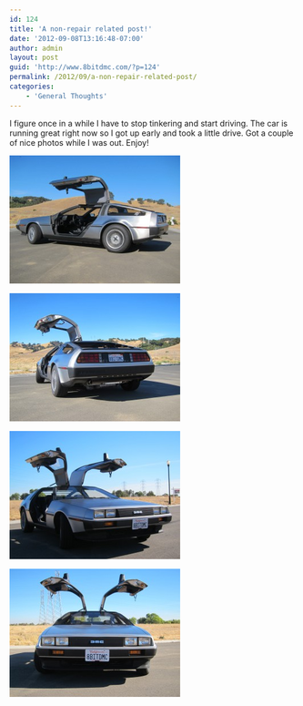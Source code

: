 ```yaml
---
id: 124
title: 'A non-repair related post!'
date: '2012-09-08T13:16:48-07:00'
author: admin
layout: post
guid: 'http://www.8bitdmc.com/?p=124'
permalink: /2012/09/a-non-repair-related-post/
categories:
    - 'General Thoughts'
---
```


I figure once in a while I have to stop tinkering and start driving. The car is running great right now so I got up early and took a little drive. Got a couple of nice photos while I was out. Enjoy!

[![](assets/images/2012/09/IMG_3342-300x225.jpg "IMG_3342")](assets/images/2012/09/IMG_3342.jpg)

[![](assets/images/2012/09/IMG_3343-300x225.jpg "IMG_3343")](assets/images/2012/09/IMG_3343.jpg)

[![](assets/images/2012/09/IMG_3349-300x225.jpg "IMG_3349")](assets/images/2012/09/IMG_3349.jpg)

[![](assets/images/2012/09/IMG_3350-300x225.jpg "IMG_3350")](assets/images/2012/09/IMG_3350.jpg)